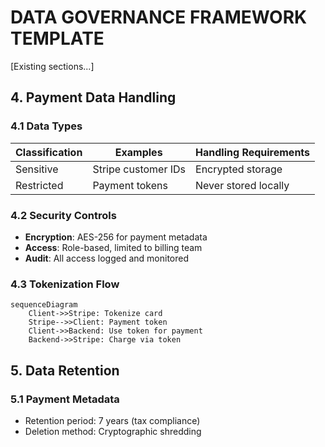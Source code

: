 # DATA GOVERNANCE FRAMEWORK TEMPLATE
<!-- Document Version: 1.1 -->
<!-- Last Updated: 2025-06-10 -->

[Existing sections...]

## 4. Payment Data Handling
### 4.1 Data Types
| Classification | Examples | Handling Requirements |
|----------------|----------|-----------------------|
| Sensitive | Stripe customer IDs | Encrypted storage |
| Restricted | Payment tokens | Never stored locally |

### 4.2 Security Controls
- **Encryption**: AES-256 for payment metadata
- **Access**: Role-based, limited to billing team
- **Audit**: All access logged and monitored

### 4.3 Tokenization Flow
```mermaid
sequenceDiagram
    Client->>Stripe: Tokenize card
    Stripe-->>Client: Payment token
    Client->>Backend: Use token for payment
    Backend->>Stripe: Charge via token
```

## 5. Data Retention
### 5.1 Payment Metadata
- Retention period: 7 years (tax compliance)
- Deletion method: Cryptographic shredding
